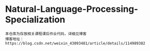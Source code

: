 # Natural-Language-Processing-Specialization

    本仓库为存放相关课程课后作业代码，详细见博客
    博客地址：https://blog.csdn.net/weixin_43093481/article/details/114989382
